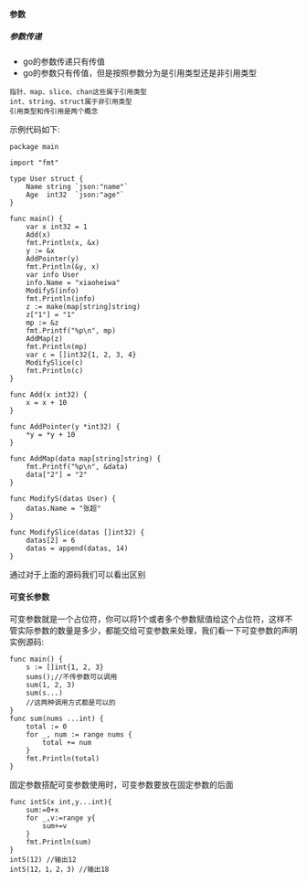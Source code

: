 #### 参数

##### 参数传递
* go的参数传递只有传值
* go的参数只有传值，但是按照参数分为是引用类型还是非引用类型
```
指针、map、slice、chan这些属于引用类型
int、string、struct属于非引用类型
引用类型和传引用是两个概念
```
示例代码如下:
```
package main

import "fmt"

type User struct {
	Name string `json:"name"`
	Age  int32  `json:"age"`
}

func main() {
	var x int32 = 1
	Add(x)
	fmt.Println(x, &x)
	y := &x
	AddPointer(y)
	fmt.Println(&y, x)
	var info User
	info.Name = "xiaoheiwa"
	ModifyS(info)
	fmt.Println(info)
	z := make(map[string]string)
	z["1"] = "1"
	mp := &z
	fmt.Printf("%p\n", mp)
	AddMap(z)
	fmt.Println(mp)
	var c = []int32{1, 2, 3, 4}
	ModifySlice(c)
	fmt.Println(c)
}

func Add(x int32) {
	x = x + 10
}

func AddPointer(y *int32) {
	*y = *y + 10
}

func AddMap(data map[string]string) {
	fmt.Printf("%p\n", &data)
	data["2"] = "2"
}

func ModifyS(datas User) {
	datas.Name = "张超"
}

func ModifySlice(datas []int32) {
	datas[2] = 6
	datas = append(datas, 14)
}
```
通过对于上面的源码我们可以看出区别
#### 可变长参数
可变参数就是一个占位符，你可以将1个或者多个参数赋值给这个占位符，这样不管实际参数的数量是多少，都能交给可变参数来处理，我们看一下可变参数的声明
实例源码:
```
func main() {
    s := []int{1, 2, 3}
	sums();//不传参数可以调用
	sum(1, 2, 3)
	sum(s...)
    //这两种调用方式都是可以的
}
func sum(nums ...int) {
	total := 0
	for _, num := range nums {
		total += num
	}
	fmt.Println(total)
}
```
固定参数搭配可变参数使用时，可变参数要放在固定参数的后面
```
func intS(x int,y...int){
	sum:=0+x
	for _,v:=range y{
		sum+=v
	}
	fmt.Println(sum)
}
intS(12) //输出12
intS(12，1，2，3) //输出18
```


